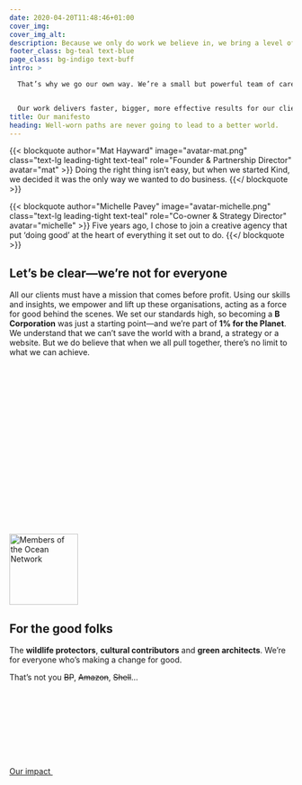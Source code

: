 ```yaml
---
date: 2020-04-20T11:48:46+01:00
cover_img:
cover_img_alt:
description: Because we only do work we believe in, we bring a level of commitment you won’t find anywhere else — and that means great results for you.
footer_class: bg-teal text-blue
page_class: bg-indigo text-buff
intro: >

  That’s why we go our own way. We’re a small but powerful team of carefully selected senior professionals. People whose work packs a real punch. **Strategy, brand, digital** – we bring it all together and drive change in ways that really matter. 


  Our work delivers faster, bigger, more effective results for our clients’ causes – in the charity sector, sustainability, research, the environment, and the arts.
title: Our manifesto
heading: Well-worn paths are never going to lead to a better world.
---
```


<div class="grid gap-10 md:grid-cols-2 lg:gap-20 section--lg">

  {{< blockquote author="Mat Hayward" image="avatar-mat.png" class="text-lg leading-tight text-teal" role="Founder & Partnership Director" avatar="mat" >}}
  Doing the right thing isn’t easy, but when we started Kind, we decided it was the only way we wanted to do business.
  {{</ blockquote >}}

  {{< blockquote author="Michelle Pavey" image="avatar-michelle.png" class="text-lg leading-tight text-teal" role="Co-owner & Strategy Director" avatar="michelle" >}}
  Five years ago, I chose to join a creative agency that put ‘doing good’ at the heart of everything it set out to do.
  {{</ blockquote >}}

</div>
<section class="max-w-5xl mx-auto section--lg">
<h2 class="h1">Let’s be clear—we’re not for everyone</h2>
<div class="mt-10 prose lede">

All our clients must have a mission that comes before profit. Using our skills and insights, we empower and lift up these organisations, acting as a force for good behind the scenes. We set our standards high, so becoming a **B Corporation** was just a starting point—and we’re part of **1% for the Planet**. We understand that we can’t save the world with a brand, a strategy or a website. But we do believe that when we all pull together, there’s no limit to what we can achieve.

</div>
<div class="flex flex-wrap items-center justify-center gap-10 mt-10 lg:gap-20 section">
  <svg class="w-24 h-32 flex-no-shrink" role="presentation">
    <use xlink:href="#icon-bcorp"/>
  </svg>
  <svg class="w-48 h-24 flex-no-shrink" role="presentation">
    <use xlink:href="#icon-1fortheplanet"/>
  </svg>
  <div class="w-32 shrink-0 grow-0">
    <img alt="Members of the Ocean Network" class="object-fit" height="126" loading="lazy" sizes="100vw" src="https://madebykind.imgix.net/logo-ocean-network.png?auto=format" width="122"><p></p>
  </div>
</div>
</section>
<section class="max-w-5xl mx-auto section--lg">
<h2 class="h1">For the good folks</h2>
<div class="mt-10 mb-16 prose lede">

The **wildlife protectors**, **cultural contributors** and **green architects**. We’re for everyone who’s making a change for good.

That’s not you ~~BP~~, ~~Amazon~~, ~~Shell~~…
  
</div>
<div>
  <a class="btn bg-buff text-indigo hover:bg-pink hover:text-blue focus:bg-pink focus:text-blue" href="/about/our-impact/">
    Our impact
    <svg class="w-12 h-4 flex-no-shrink" role="presentation">
      <use xlink:href="#icon-arrow"/>
    </svg>
  </a>
</div>
</section>
